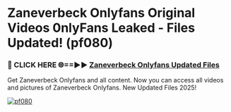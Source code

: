 # Zaneverbeck Onlyfans Original Videos 0nlyFans Leaked - Files Updated! (pf080)

<h3>🔴 CLICK HERE 🌐==►► <a href="https://tinyurl.com/2m67pmp6" rel="nofollow">Zaneverbeck Onlyfans Updated Files</a></h3>

Get Zaneverbeck Onlyfans and all content. Now you can access all videos and pictures of Zaneverbeck Onlyfans. New Updated Files 2025!

[![pf080](https://i.imgur.com/H4QAA4z.gif)](https://tinyurl.com/2m67pmp6)